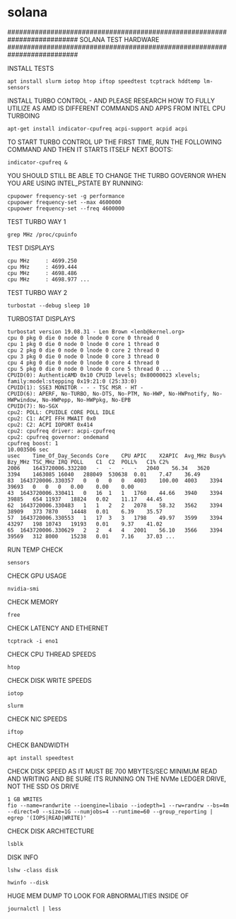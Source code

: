 # solana

##########################################################################
SOLANA TEST HARDWARE 
##########################################################################

INSTALL TESTS

    apt install slurm iotop htop iftop speedtest tcptrack hddtemp lm-sensors

INSTALL TURBO CONTROL - AND PLEASE RESEARCH HOW TO FULLY UTILIZE AS AMD IS 
                        DIFFERENT COMMANDS AND APPS FROM INTEL CPU TURBOING

    apt-get install indicator-cpufreq acpi-support acpid acpi

TO START TURBO CONTROL UP THE FIRST TIME, RUN THE FOLLOWING COMMAND AND THEN IT STARTS ITSELF NEXT BOOTS:

    indicator-cpufreq &

YOU SHOULD STILL BE ABLE TO CHANGE THE TURBO GOVERNOR WHEN YOU ARE USING INTEL_PSTATE BY RUNNING:

    cpupower frequency-set -g performance
    cpupower frequency-set --max 4600000
    cpupower frequency-set --freq 4600000

TEST TURBO WAY 1

    grep MHz /proc/cpuinfo
    
TEST DISPLAYS
    
    cpu MHz		: 4699.250
    cpu MHz		: 4699.444
    cpu MHz		: 4698.486
    cpu MHz		: 4698.977 ...

TEST TURBO WAY 2

    turbostat --debug sleep 10

TURBOSTAT DISPLAYS

    turbostat version 19.08.31 - Len Brown <lenb@kernel.org>
    cpu 0 pkg 0 die 0 node 0 lnode 0 core 0 thread 0
    cpu 1 pkg 0 die 0 node 0 lnode 0 core 1 thread 0
    cpu 2 pkg 0 die 0 node 0 lnode 0 core 2 thread 0
    cpu 3 pkg 0 die 0 node 0 lnode 0 core 3 thread 0
    cpu 4 pkg 0 die 0 node 0 lnode 0 core 4 thread 0
    cpu 5 pkg 0 die 0 node 0 lnode 0 core 5 thread 0 ...
    CPUID(0): AuthenticAMD 0x10 CPUID levels; 0x80000023 xlevels; family:model:stepping 0x19:21:0 (25:33:0)
    CPUID(1): SSE3 MONITOR - - - TSC MSR - HT -
    CPUID(6): APERF, No-TURBO, No-DTS, No-PTM, No-HWP, No-HWPnotify, No-HWPwindow, No-HWPepp, No-HWPpkg, No-EPB
    CPUID(7): No-SGX
    cpu2: POLL: CPUIDLE CORE POLL IDLE
    cpu2: C1: ACPI FFH MWAIT 0x0
    cpu2: C2: ACPI IOPORT 0x414
    cpu2: cpufreq driver: acpi-cpufreq
    cpu2: cpufreq governor: ondemand
    cpufreq boost: 1
    10.003506 sec
    usec	Time_Of_Day_Seconds	Core	CPU	APIC	X2APIC	Avg_MHz	Busy%	Bzy_MHz	TSC_MHz	IRQ	POLL	C1	C2	POLL%	C1%	C2%
    2006	1643720006.332280	-	-	-	-	2040	56.34	3620	3394	1463085	16040	288049	530638	0.01	7.47	36.49
    83	1643720006.330357	0	0	0	0	4003	100.00	4003	3394	39693	0	0	0	0.00	0.00	0.00
    43	1643720006.330411	0	16	1	1	1760	44.66	3940	3394	39885	654	11937	18824	0.02	11.17	44.45
    62	1643720006.330483	1	1	2	2	2078	58.32	3562	3394	38909	373	7870	14448	0.01	6.39	35.57
    57	1643720006.330553	1	17	3	3	1798	49.97	3599	3394	43297	198	10743	19193	0.01	9.37	41.02
    65	1643720006.330629	2	2	4	4	2001	56.10	3566	3394	39569	312	8000	15238	0.01	7.16	37.03 ...   
    
RUN TEMP CHECK 

    sensors
        
CHECK GPU USAGE

    nvidia-smi

CHECK MEMORY
    
    free    

CHECK LATENCY AND ETHERNET

    tcptrack -i eno1

CHECK CPU THREAD SPEEDS

    htop
    
CHECK DISK WRITE SPEEDS
    
    iotop
    
    slurm

CHECK NIC SPEEDS

    iftop
    
CHECK BANDWIDTH

    apt install speedtest
            
CHECK DISK SPEED AS IT MUST BE 700 MBYTES/SEC MINIMUM READ AND WRITING
AND BE SURE ITS RUNNING ON THE NVMe LEDGER DRIVE, NOT THE SSD OS DRIVE

    1 GB WRITES    
    fio --name=randwrite --ioengine=libaio --iodepth=1 --rw=randrw --bs=4m --direct=0 --size=1G --numjobs=4 --runtime=60 --group_reporting | egrep '(IOPS|READ|WRITE)'
    
CHECK DISK ARCHITECTURE

    lsblk
    
DISK INFO

    lshw -class disk  

    hwinfo --disk
    
HUGE MEM DUMP TO LOOK FOR ABNORMALITIES INSIDE OF

    journalctl | less
